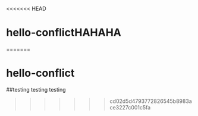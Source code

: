 <<<<<<< HEAD
# hello-conflictHAHAHA
=======
# hello-conflict
##testing testing testing
>>>>>>> cd02d5d4793772826545b8983ace3227c001c5fa
